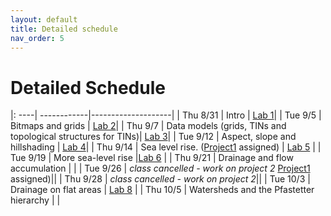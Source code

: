 ```yaml
---
layout: default 
title: Detailed schedule 
nav_order: 5
---
```


# Detailed Schedule 



|: ----| ------------|--------------------|
| Thu 8/31 |  Intro | [Lab 1](https://bowdoin-csci3225-f23.github.io/Labs/Lab1/)|
| Tue 9/5 |  Bitmaps and grids |  [Lab 2](https://bowdoin-csci3225-f23.github.io/Labs/lab2/)|
| Thu 9/7 | Data  models (grids, TINs and topological structures for TINs)| [Lab 3](https://bowdoin-csci3225-f23.github.io/Labs/lab3/)|
| Tue 9/12 | Aspect, slope and hillshading | [Lab 4](https://bowdoin-csci3225-f23.github.io/Labs/lab4/)|
| Thu 9/14 | Sea level rise. ([Project1](https://bowdoin-csci3225-f23.github.io/Projects/project1-vis/) assigned) | [Lab 5](https://bowdoin-csci3225-f23.github.io/Labs/lab5/) | 
| Tue 9/19 | More sea-level rise |[Lab 6](https://bowdoin-csci3225-f23.github.io/Labs/lab6/) | 
| Thu 9/21 | Drainage and flow accumulation | |
| Tue 9/26 | _class cancelled - work on project 2_ [Project1](https://bowdoin-csci3225-f23.github.io/Projects/project2-slr/) assigned)|| 
| Thu 9/28 | _class cancelled - work on project 2_|| 
| Tue 10/3 | Drainage on flat areas | [Lab 8](https://bowdoin-csci3225-f23.github.io/Labs/lab8/) | 
| Thu 10/5 | Watersheds and the Pfastetter  hierarchy   | | 
